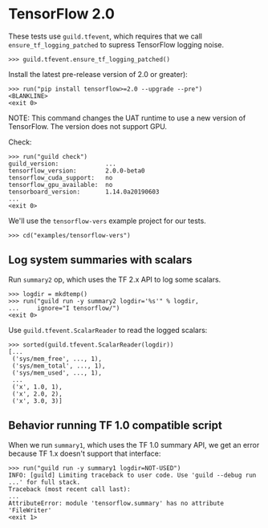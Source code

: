# TensorFlow 2.0

These tests use `guild.tfevent`, which requires that we call
`ensure_tf_logging_patched` to supress TensorFlow logging noise.

    >>> guild.tfevent.ensure_tf_logging_patched()

Install the latest pre-release version of 2.0 or greater):

    >>> run("pip install tensorflow>=2.0 --upgrade --pre")
    <BLANKLINE>
    <exit 0>

NOTE: This command changes the UAT runtime to use a new version of
TensorFlow. The version does not support GPU.

Check:

    >>> run("guild check")
    guild_version:             ...
    tensorflow_version:        2.0.0-beta0
    tensorflow_cuda_support:   no
    tensorflow_gpu_available:  no
    tensorboard_version:       1.14.0a20190603
    ...
    <exit 0>

We'll use the `tensorflow-vers` example project for our tests.

    >>> cd("examples/tensorflow-vers")

## Log system summaries with scalars

Run `summary2` op, which uses the TF 2.x API to log some scalars.

    >>> logdir = mkdtemp()
    >>> run("guild run -y summary2 logdir='%s'" % logdir,
    ...     ignore="I tensorflow/")
    <exit 0>


Use `guild.tfevent.ScalarReader` to read the logged scalars:

    >>> sorted(guild.tfevent.ScalarReader(logdir))
    [...
     ('sys/mem_free', ..., 1),
     ('sys/mem_total', ..., 1),
     ('sys/mem_used', ..., 1),
     ...
     ('x', 1.0, 1),
     ('x', 2.0, 2),
     ('x', 3.0, 3)]

## Behavior running TF 1.0 compatible script

When we run `summary1`, which uses the TF 1.0 summary API, we get an
error because TF 1.x doesn't support that interface:

    >>> run("guild run -y summary1 logdir=NOT-USED")
    INFO: [guild] Limiting traceback to user code. Use 'guild --debug run ...' for full stack.
    Traceback (most recent call last):
    ...
    AttributeError: module 'tensorflow.summary' has no attribute 'FileWriter'
    <exit 1>

